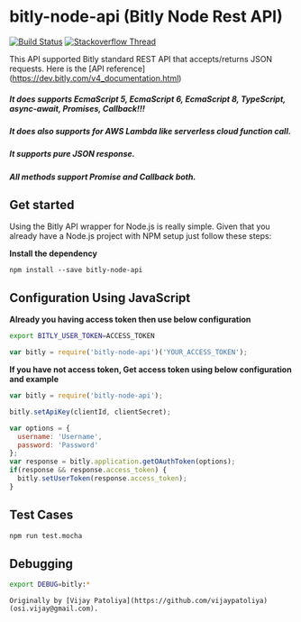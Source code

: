 # bitly-node-api (Bitly Node Rest API)
[![Build Status](https://travis-ci.org/vijaypatoliya/bitly-node-api.svg?branch=master)](https://travis-ci.org/vijaypatoliya/bitly-node-api) [![Stackoverflow Thread](https://img.shields.io/badge/stackoverflow-bitly--node--api-yellowgreen.svg)](https://stackoverflow.com/search?q=nodejs-bitly-node-api)

This API supported Bitly standard REST API that accepts/returns JSON requests. Here is the [API reference] (https://dev.bitly.com/v4_documentation.html)

##### It does supports EcmaScript 5, EcmaScript 6,  EcmaScript 8, TypeScript, async-await, Promises, Callback!!!
##### It does also supports for AWS Lambda like serverless cloud function call.
##### It supports pure JSON response.
##### All methods support Promise and Callback both.

## Get started
Using the Bitly API wrapper for Node.js is really simple.
Given that you already have a Node.js project with NPM setup just follow these steps:

**Install the dependency**
```
npm install --save bitly-node-api
```

## Configuration Using JavaScript

**Already you having access token then use below configuration**
```bash
export BITLY_USER_TOKEN=ACCESS_TOKEN
```

```js
var bitly = require('bitly-node-api')('YOUR_ACCESS_TOKEN');
```

**If you have not access token, Get access token using below configuration and example**

```js
var bitly = require('bitly-node-api');

bitly.setApiKey(clientId, clientSecret);

var options = {
  username: 'Username',
  password: 'Password'
};
var response = bitly.application.getOAuthToken(options);
if(response && response.access_token) {
  bitly.setUserToken(response.access_token);
}
```

## Test Cases
```bash
npm run test.mocha
```

## Debugging
```bash
export DEBUG=bitly:*
```

```
Originally by [Vijay Patoliya](https://github.com/vijaypatoliya) (osi.vijay@gmail.com).
```
 